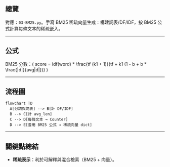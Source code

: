 ## 總覽

對應：`03-BM25.py`。手寫 BM25 稀疏向量生成：構建詞表/DF/IDF，按 BM25 公式計算每條文本的稀疏嵌入。

---

## 公式

BM25 分數：\( score = idf(word) * \frac{tf (k1 + 1)}{tf + k1 (1 - b + b * \frac{|d|}{avg|d|})} \)

---

## 流程圖

```mermaid
flowchart TD
  A[分詞與詞表] --> B[計 DF/IDF]
  B --> C[計 avg_len]
  C --> D[每條文本 → Counter]
  D --> E[套用 BM25 公式 → 稀疏向量 dict]
```

---

## 關鍵點總結

- **稀疏表示**：利於可解釋與混合檢索（BM25 + 向量）。


